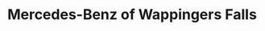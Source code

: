 ---
title: "Mercedes-Benz of Wappingers Falls"
url: /wappingers-falls/mercedes-benz-of-wappingers-falls/
shop: car
---